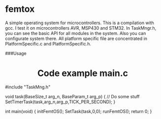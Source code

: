 # femtox
A simple operating system for microcontrollers.
This is a compilation with gcc.
I test it on microcontrollers AVR, MSP430 and STM32.
In TaskMngr.h, you can see the basic API for all modules in the system. Also you can configurate system there.
All platform specific file are concentrated in PlatformSpecific.c and PlatformSpecific.h.

###Usage
<h1 align='center'>Code example main.c </h1>

#include "TaskMng.h"

void task(BaseSize_t arg_n, BaseParam_t arg_p) {
    // Do some stuff
    SetTimerTask(task,arg_n,arg_p,TICK_PER_SECOND);
}

int main(void) {
  initFemtOS();
  SetTask(task,0,0);
  runFemtOS();
  return 0;
}
